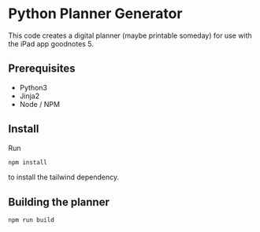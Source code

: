 # Python Planner Generator

This code creates a digital planner (maybe printable someday) for use with the
iPad app goodnotes 5.

## Prerequisites 

- Python3
- Jinja2
- Node / NPM

## Install

Run 

```bash
npm install
```

to install the tailwind dependency.

## Building the planner

```bash
npm run build
```
